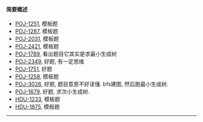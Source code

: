 #### 简要概述

- [POJ-1251](https://vjudge.net/problem/POJ-1251), 模板题
- [POJ-1287](https://vjudge.net/problem/POJ-1287), 模板题
- [POJ-2031](https://vjudge.net/problem/POJ-2031), 模板题
- [POJ-2421](https://vjudge.net/problem/POJ-2421), 模板题
- [POJ-1789](https://vjudge.net/problem/POJ-1789), 看出题目它其实是求最小生成树
- [POJ-2349](https://vjudge.net/problem/POJ-2349), 好题, 有一定思维
- [POJ-1751](https://vjudge.net/problem/POJ-1751), 好题
- [POJ-1258](https://vjudge.net/problem/POJ-1258), 模板题
- [POJ-3026](https://vjudge.net/problem/POJ-3026), 好题, 题目意思不好读懂. bfs建图, 然后跑最小生成树.
- [POJ-1679](https://vjudge.net/problem/POJ-1679), 好题, 求次小生成树.
- [HDU-1233](https://vjudge.net/problem/HDU-1233), 模板题
- [HDU-1875](https://vjudge.net/problem/HDU-1875), 模板题

---

